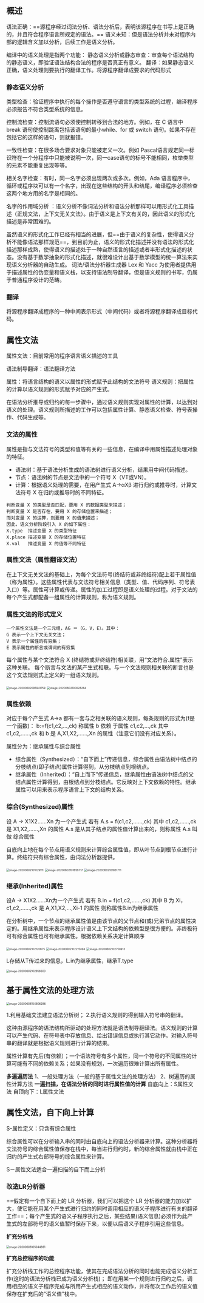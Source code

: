 ## 概述

语法正确：==源程序经过词法分析、语法分析后，表明该源程序在书写上是正确的，并且符合程序语言所规定的语法。==
语义未知：但是语法分析并未对程序内部的逻辑含义加以分析，后续工作是语义分析。

编译中的语义处理是指两个功能：
静态语义分析或静态审查：审查每个语法结构的静态语义，即验证语法结构合法的程序是否真正有意义。
翻译：如果静态语义正确，语义处理则要执行的翻译工作。将源程序翻译成要求的代码形式

### 静态语义分析

类型检查：验证程序中执行的每个操作是否遵守语言的类型系统的过程，编译程序必须报告不符合类型系统的信息。

控制流检查：控制流语句必须使控制转移到合法的地方。例如，在 C 语言中 break 语句使控制跳离包括该语句的最小while、for 或 switch 语句。如果不存在包括它的这样的语句，则就报错。

一致性检查：在很多场合要求对象只能被定义一次。例如 Pascal语言规定同一标识符在一个分程序中只能被说明一次，同一case语句的标号不能相同，枚举类型的元素不能重复出现等等。

相关名字检查：有时，同一名字必须出现两次或多次。例如，Ada 语言程序中，循环或程序块可以有一个名字，出现在这些结构的开头和结尾，编译程序必须检查这两个地方用的名字是相同的。

名字的作用域分析 ：语义分析不像词法分析和语法分析那样可以用形式化工具描述（正规文法，上下文无关文法）。由于语义是上下文有关的，因此语义的形式化描述是非常困难的。

虽然语义的形式化工作已经有相当的进展，但==由于语义的复杂性，使得语义分析不能像语法那样规范==，到目前为止，语义的形式化描述并没有语法的形式化描述那样成熟，使得语义的描述处于一种自然语言的描述或者半形式化描述的状态。没有基于数学抽象的形式化描述，就很难设计出基于数学模型的统一算法来实现语义分析器的自动生成。
词法/语法分析器生成器 Lex 和 Yacc 为使用者提供用于描述属性的伪变量和语义栈，以支持语法制导翻译，但是语义规则的书写，仍属于普通程序设计的范畴。

### 翻译

将源程序翻译成程序的一种中间表示形式（中间代码）或者将源程序翻译成目标代码。

## 属性文法

属性文法：目前常用的程序语言语义描述的工具

语法制导翻译：语法翻译方法

属性：将语言结构的语义以属性的形式赋予此结构的文法符号
语义规则：把属性的计算以语义规则的形式赋予对应的产生式。

在语法分析推导或归约的每一步骤中，通过语义规则实现对属性的计算，以达到对语义的处理。语义规则所描述的工作可以包括属性计算、静态语义检查、符号表操作、代码生成等。

### 文法的属性

属性是指与文法符号的类型和值等有关的一些信息，在编译中用属性描述处理对象的特征。

* 语法树：基于语法分析生成的语法树进行语义分析，结果用中间代码描述。
* 节点：语法树的节点是文法中的一个符号 X（VT或VN）。
* 计算：根据语义处理的需要，在用产生式 A→αXβ 进行归约或推导时，计算文法符号 X 在归约或推导时的不同特征。 

```
判断变量 X 的类型是否匹配，要用 X 的数据类型来描述；
判断变量 X 是否存在，要用 X 的存储位置来描述；
而对变量 X 的运算，则要用 X 的值来描述；
因此，语义分析阶段引入 X 的如下属性：
X.type	描述变量 X 的类型特征
X.place	描述变量 X 的存储位置特征
X.val	描述变量 X 的值等不同特征
```

### 属性文法（属性翻译文法）

在上下文无关文法的基础上，为每个文法符号(终结符或非终结符)配上若干属性值（称为属性）。这些属性代表与文法符号相关信息（类型、值、代码序列、符号表入口）等。属性可计算或传递。属性的加工过程即是语义处理的过程。对于文法的每个产生式都配备一组属性的计算规则，称为语义规则。

### 属性文法的形式定义

```
一个属性文法是一个三元组，AG ＝（G，V，E）。其中：
G 表示一个上下文无关文法；
V 表示一个属性的有穷集；
E 表示属性的断言或谓词的有穷集
```

每个属性与某个文法符合 X (终结符或非终结符)相关联，用“文法符合.属性”表示这种关联。
每个断言与文法的某产生式相联。与一个文法规则相关联的断言也是这个文法规则式上定义的一组语义规则。

<img src="/../基础知识/编译原理/属性文法和语法制导.assets/image-20200602095941759.png" alt="image-20200602095941759" style="zoom:50%;" />

<img src="/../基础知识/编译原理/属性文法和语法制导.assets/image-20200602100028264.png" alt="image-20200602100028264" style="zoom:50%;" />

### 属性依赖

对应于每个产生式 A→a 都有一套与之相关联的语义规则，每条规则的形式为(f是一个函数)：
	b:=f(c1,c2,…,ck)
称属性 b 依赖 于属性 c1,c2,…,ck
其中 c1,c2,……,ck 和 b 是 A,X1,X2,……,Xn 的属性（注意它们没有对应关系）。

属性分为：继承属性与综合属性

* 综合属性（Synthesized）：“自下而上”传递信息，综合属性由语法树中结点的分枝结点(即子结点)属性计算得到，从分枝结点到根结点。
* 继承属性（Inherited）：“自上而下”传递信息，继承属性由语法树中结点的父结点属性计算得到，由根结点到分枝结点。它反映对上下文依赖的特性。继承属性可以用来表示程序语言上下文的结构关系。 

### 综合(Synthesized)属性

设 A -> X1X2……Xn 为一个产生式
	若有 A.s = f(c1,c2,……,ck)
	其中 c1,c2,……,ck 是 X1,X2,……,Xn 的属性
  A.s 是从其子结点的属性值计算出来的，则称属性 A.s 叫做 综合属性

自底向上地在每个节点用语义规则来计算综合属性值，即从叶节点到根节点进行计算。终结符只有综合属性，由词法分析器提供。

<img src="/../基础知识/编译原理/属性文法和语法制导.assets/image-20200602101029111.png" alt="image-20200602101029111" style="zoom:50%;" />

<img src="/../基础知识/编译原理/属性文法和语法制导.assets/image-20200602101656717.png" alt="image-20200602101656717" style="zoom:50%;" />



<img src="/../基础知识/编译原理/属性文法和语法制导.assets/image-20200602101831711.png" alt="image-20200602101831711" style="zoom:50%;" />

### 继承(Inherited)属性

设A → X1X2……Xn为一个产生式
若有 B.in = f(c1,c2,……,ck)
其中 B 为 Xi，c1,c2,……,ck 是 A,X1,X2,…,Xi-1 的属性
则称属性B.in为继承属性

在分析树中，一个节点的继承属性值是由该节点的父节点和(或)兄弟节点的属性决定的。用继承属性来表示程序设计语义上下文结构的依赖型是很方便的。非终极符可有综合属性也可有继承属性。根据依赖关系决定计算顺序

<img src="/../基础知识/编译原理/属性文法和语法制导.assets/image-20200602102120675.png" alt="image-20200602102120675" style="zoom:50%;" />



<img src="/../基础知识/编译原理/属性文法和语法制导.assets/image-20200602102215494.png" alt="image-20200602102215494" style="zoom:50%;" />



<img src="/../基础知识/编译原理/属性文法和语法制导.assets/image-20200602102758913.png" alt="image-20200602102758913" style="zoom:50%;" />

L存储从T传过来的信息，L.in为继承属性，继承T.type

<img src="/../基础知识/编译原理/属性文法和语法制导.assets/image-20200602102856500.png" alt="image-20200602102856500" style="zoom:50%;" />

## 基于属性文法的处理方法

<img src="H:\markdown文档\myMarkdown\基础知识\编译原理\属性文法和语法制导.assets\image-20200608154806286.png" alt="image-20200608154806286" style="zoom:50%;" />

1.利用基础文法建立语法分析树；
2.执行语义规则的得到输入符号串的翻译。

这种由源程序的语法结构所驱动的处理方法就是语法制导翻译法。语义规则的计算可以产生代码、在符号表中存放信息、给出错误信息或执行其它动作。对输入符号串的翻译就是根据语义规则进行计算的结果。

属性计算有先后(有依赖）；一个语法符号有多个属性，同一个符号的不同属性的计算可能有不同的依赖关系；如果没有规划，一次遍历很难计算出所有属性。

**多遍遍历法**
1、一般处理方法（一般的基于属性文法的处理方法）
2、树遍历的属性计算方法
**一遍扫描，在语法分析的同时进行属性值的计算**
自底向上：S属性文法
自顶向下：L属性文法

## 属性文法，自下向上计算

S-属性定义：只含有综合属性

综合属性可以在分析输入串的同时由自底向上的语法分析器来计算。这种分析器将文法符号的综合属性值保存在栈中，每当进行归约时，新的综合属性就由栈中正在归约的产生式右部符号的综合属性来计算。

S－属性文法适合一遍扫描的自下而上分析

### 改造LR分析器

==假定有一个自下而上的 LR 分析器，我们可以把这个 LR 分析器的能力加以扩大，使它能在用某个产生式进行归约的同时调用相应的语义子程序进行有关的翻译工作==；每个产生式的语义子程序执行之后，某些结果(语义信息)必须作为此产生式的左部符号的语义值暂时保存下来，以便以后语义子程序引用这些信息。

**扩充分析栈**

<img src="H:\markdown文档\myMarkdown\基础知识\编译原理\属性文法和语法制导.assets\image-20200608165044661.png" alt="image-20200608165044661" style="zoom:50%;" />

**扩充总控程序的功能**

扩充分析栈工作的总控程序功能，使其在完成语法分析的同时也能完成语义分析工作(这时的语法分析栈已成为语义分析栈)；
即在用某一个规则进行归约之后，调用相应的语义子程序完成与所用产生式相应的语义动作，并将每次工作后的语义值保存在扩充后的“语义值”栈中。